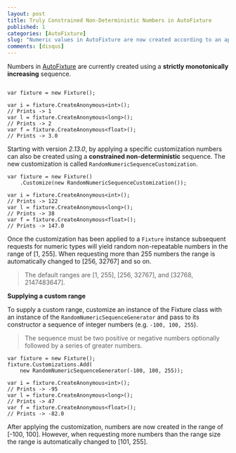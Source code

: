 ```yaml
---
layout: post
title: Truly Constrained Non-Deterministic Numbers in AutoFixture
published: 1
categories: [AutoFixture]
slug: "Numeric values in AutoFixture are now created according to an appropriate assumption about a proper default Equivalence Class for numbers."
comments: [disqus]
---
```


Numbers in [AutoFixture](https://github.com/autofixture/autofixture) are currently created using a **strictly monotonically increasing** sequence.

```

var fixture = new Fixture();

var i = fixture.CreateAnonymous<int>();
// Prints -> 1
var l = fixture.CreateAnonymous<long>();
// Prints -> 2
var f = fixture.CreateAnonymous<float>();
// Prints -> 3.0
```

Starting with version *2.13.0*, by applying a specific customization numbers can also be created using a **constrained non-deterministic** sequence. The new customization is called `RandomNumericSequenceCustomization`.

```
var fixture = new Fixture()
    .Customize(new RandomNumericSequenceCustomization());

var i = fixture.CreateAnonymous<int>();
// Prints -> 122
var l = fixture.CreateAnonymous<long>();
// Prints -> 38
var f = fixture.CreateAnonymous<float>();
// Prints -> 147.0
```

Once the customization has been applied to a `Fixture` instance subsequent requests for numeric types will yield random non-repeatable numbers in the range of [1, 255]. When requesting more than 255 numbers the range is automatically changed to [256, 32767] and so on.

> The default ranges are [1, 255], [256, 32767], and [32768, 2147483647].

**Supplying a custom range**

To supply a custom range, customize an instance of the Fixture class with an instance of the `RandomNumericSequenceGenerator` and pass to its constructor a sequence of integer numbers (e.g. `-100, 100, 255`).

> The sequence must be two positive or negative numbers optionally followed by a series of greater numbers.

```
var fixture = new Fixture();
fixture.Customizations.Add(
    new RandomNumericSequenceGenerator(-100, 100, 255));

var i = fixture.CreateAnonymous<int>();
// Prints -> -95
var l = fixture.CreateAnonymous<long>();
// Prints -> 47
var f = fixture.CreateAnonymous<float>();
// Prints -> -82.0
```

After applying the customization, numbers are now created in the range of [-100, 100]. However, when requesting more numbers than the range size the range is automatically changed to [101, 255].